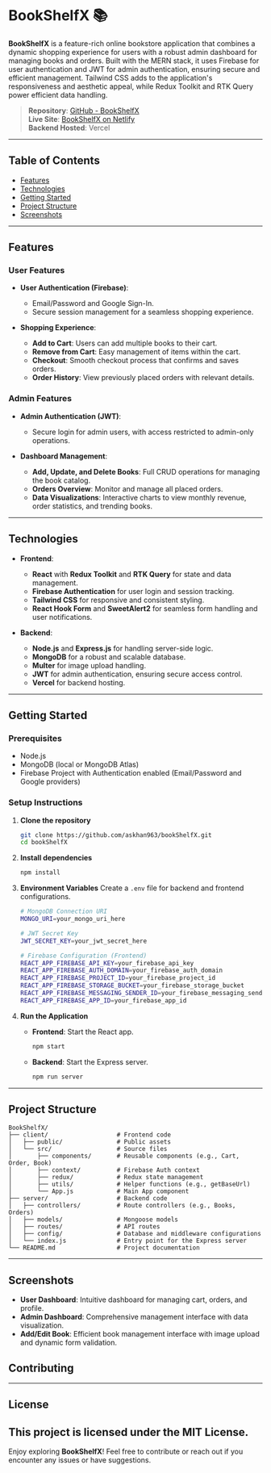 # BookShelfX 📚

**BookShelfX** is a feature-rich online bookstore application that combines a dynamic shopping experience for users with a robust admin dashboard for managing books and orders. Built with the MERN stack, it uses Firebase for user authentication and JWT for admin authentication, ensuring secure and efficient management. Tailwind CSS adds to the application's responsiveness and aesthetic appeal, while Redux Toolkit and RTK Query power efficient data handling.

> **Repository**: [GitHub - BookShelfX](https://github.com/askhan963/bookShelfX)  
> **Live Site**: [BookShelfX on Netlify](https://bookshelfx.netlify.app/)  
> **Backend Hosted**: Vercel

---

## Table of Contents
- [Features](#features)
- [Technologies](#technologies)
- [Getting Started](#getting-started)
- [Project Structure](#project-structure)
- [Screenshots](#screenshots)

---

## Features

### User Features
- **User Authentication (Firebase)**:
  - Email/Password and Google Sign-In.
  - Secure session management for a seamless shopping experience.

- **Shopping Experience**:
  - **Add to Cart**: Users can add multiple books to their cart.
  - **Remove from Cart**: Easy management of items within the cart.
  - **Checkout**: Smooth checkout process that confirms and saves orders.
  - **Order History**: View previously placed orders with relevant details.

### Admin Features
- **Admin Authentication (JWT)**:
  - Secure login for admin users, with access restricted to admin-only operations.

- **Dashboard Management**:
  - **Add, Update, and Delete Books**: Full CRUD operations for managing the book catalog.
  - **Orders Overview**: Monitor and manage all placed orders.
  - **Data Visualizations**: Interactive charts to view monthly revenue, order statistics, and trending books.

---

## Technologies

- **Frontend**:
  - **React** with **Redux Toolkit** and **RTK Query** for state and data management.
  - **Firebase Authentication** for user login and session tracking.
  - **Tailwind CSS** for responsive and consistent styling.
  - **React Hook Form** and **SweetAlert2** for seamless form handling and user notifications.

- **Backend**:
  - **Node.js** and **Express.js** for handling server-side logic.
  - **MongoDB** for a robust and scalable database.
  - **Multer** for image upload handling.
  - **JWT** for admin authentication, ensuring secure access control.
  - **Vercel** for backend hosting.

---

## Getting Started

### Prerequisites

- Node.js
- MongoDB (local or MongoDB Atlas)
- Firebase Project with Authentication enabled (Email/Password and Google providers)

### Setup Instructions

1. **Clone the repository**
   ```bash
   git clone https://github.com/askhan963/bookShelfX.git
   cd bookShelfX
   ```

2. **Install dependencies**
   ```bash
   npm install
   ```

3. **Environment Variables**
   Create a `.env` file for backend and frontend configurations.

   ```bash
   # MongoDB Connection URI
   MONGO_URI=your_mongo_uri_here

   # JWT Secret Key
   JWT_SECRET_KEY=your_jwt_secret_here

   # Firebase Configuration (Frontend)
   REACT_APP_FIREBASE_API_KEY=your_firebase_api_key
   REACT_APP_FIREBASE_AUTH_DOMAIN=your_firebase_auth_domain
   REACT_APP_FIREBASE_PROJECT_ID=your_firebase_project_id
   REACT_APP_FIREBASE_STORAGE_BUCKET=your_firebase_storage_bucket
   REACT_APP_FIREBASE_MESSAGING_SENDER_ID=your_firebase_messaging_sender_id
   REACT_APP_FIREBASE_APP_ID=your_firebase_app_id
   ```

4. **Run the Application**
   - **Frontend**: Start the React app.
     ```bash
     npm start
     ```
   - **Backend**: Start the Express server.
     ```bash
     npm run server
     ```

---

## Project Structure

```plaintext
BookShelfX/
├── client/                   # Frontend code
│   ├── public/               # Public assets
│   └── src/                  # Source files
│       ├── components/       # Reusable components (e.g., Cart, Order, Book)
│       ├── context/          # Firebase Auth context
│       ├── redux/            # Redux state management
│       ├── utils/            # Helper functions (e.g., getBaseUrl)
│       └── App.js            # Main App component
├── server/                   # Backend code
│   ├── controllers/          # Route controllers (e.g., Books, Orders)
│   ├── models/               # Mongoose models
│   ├── routes/               # API routes
│   ├── config/               # Database and middleware configurations
│   └── index.js              # Entry point for the Express server
└── README.md                 # Project documentation
```

---

## Screenshots

- **User Dashboard**: Intuitive dashboard for managing cart, orders, and profile.
- **Admin Dashboard**: Comprehensive management interface with data visualization.
- **Add/Edit Book**: Efficient book management interface with image upload and dynamic form validation.
## Contributing


--- 

## License

This project is licensed under the MIT License.
---

Enjoy exploring **BookShelfX**! Feel free to contribute or reach out if you encounter any issues or have suggestions.